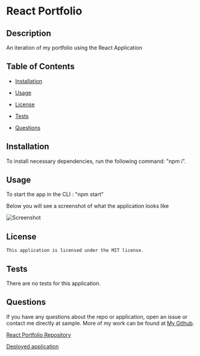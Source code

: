 # React Portfolio

## Description
An iteration of my portfolio using the React Application


  ## Table of Contents
  
  * [Installation](#installation)
  
  * [Usage](#usage)
  
  * [License](#license)

  * [Tests](#tests)
  
  * [Questions](#questions)
  
  ## Installation
  
  To install necessary dependencies, run the following command: "npm i".

 
  ## Usage

To start the app in the CLI : "npm start"  


Below you will see a screenshot of what the application looks like

![Screenshot]()


  

  ## License
    
    This application is licensed under the MIT license.
    

  ## Tests
  
  There are no tests for this application.
  
      
  ## Questions  

  If you have any questions about the repo or application, open an issue or contact me directly at sample. More of my work can be found at [My Github](https://github.com/brob92993).

  [React Portfolio Repository](https://github.com/brob92993/ReactPortfolio.git)

  
  [Deployed application]()